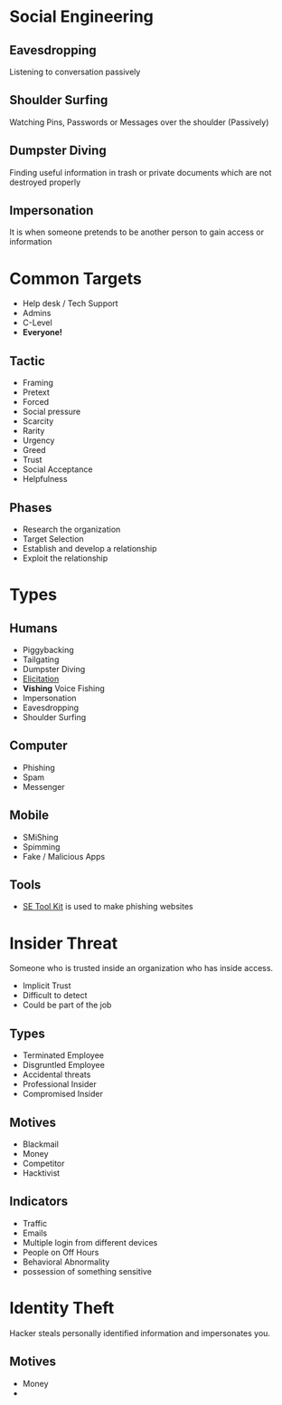 # Social Engineering
## Eavesdropping
Listening to conversation passively
## Shoulder Surfing
Watching Pins, Passwords or Messages over the shoulder (Passively)
## Dumpster Diving
Finding useful information in trash or private documents which are not destroyed properly
## Impersonation 
It is when someone pretends to be another person to gain access or information

# Common Targets
* Help desk / Tech Support
* Admins
* C-Level
* **Everyone!**

## Tactic

* Framing
* Pretext
* Forced
* Social pressure
* Scarcity
* Rarity
* Urgency
* Greed
* Trust
* Social Acceptance
* Helpfulness


## Phases

* Research the organization
* Target Selection
* Establish and develop a relationship
* Exploit the relationship
  
# Types
## Humans
* Piggybacking
* Tailgating
* Dumpster Diving
* [Elicitation](https://dictionary.cambridge.org/dictionary/english/elicitation)
* **Vishing** Voice Fishing
* Impersonation
* Eavesdropping
* Shoulder Surfing

## Computer
* Phishing
* Spam
* Messenger

## Mobile
* SMiShing
* Spimming
* Fake / Malicious Apps


## Tools
* [SE Tool Kit](https://github.com/trustedsec/social-engineer-toolkit) is used to make phishing websites
  
# Insider Threat

Someone who is trusted inside an organization who has inside access.

* Implicit Trust
* Difficult to detect
* Could be part of the job

## Types

* Terminated Employee
* Disgruntled Employee
* Accidental threats
* Professional Insider
* Compromised Insider

## Motives
* Blackmail
* Money
* Competitor
* Hacktivist

## Indicators
* Traffic
* Emails
* Multiple login from different devices
* People on Off Hours
* Behavioral Abnormality
* possession of something sensitive

# Identity Theft
Hacker steals personally identified information and impersonates you.

## Motives
* Money
* 